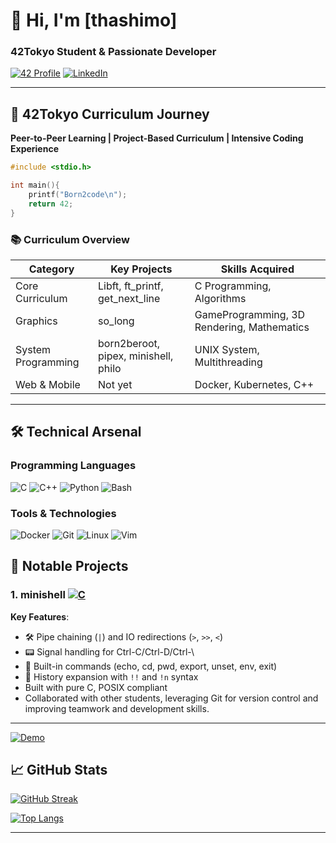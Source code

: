 
# 👋 Hi, I'm [thashimo]
### 42Tokyo Student & Passionate Developer

[![42 Profile](https://img.shields.io/badge/42-Profile-000000?style=flat&logo=42)](https://profile.intra.42.fr/)
[![LinkedIn](https://img.shields.io/badge/LinkedIn-0077B5?style=flat&logo=linkedin&logoColor=white)](https://www.linkedin.com/in/yourprofile/)

---

## 🏫 42Tokyo Curriculum Journey

**Peer-to-Peer Learning | Project-Based Curriculum | Intensive Coding Experience**

```c
#include <stdio.h>

int main(){
    printf("Born2code\n");
    return 42;
}
```

### 📚 Curriculum Overview
| Category          | Key Projects                      | Skills Acquired                  |
|-------------------|-----------------------------------|-----------------------------------|
| Core Curriculum   | Libft, ft_printf, get_next_line   | C Programming, Algorithms         |
| Graphics          | so_long            | GameProgramming, 3D Rendering, Mathematics         |
| System Programming| born2beroot, pipex, minishell, philo     | UNIX System, Multithreading       |
| Web & Mobile      | Not yet          | Docker, Kubernetes, C++           |

---

## 🛠 Technical Arsenal

### Programming Languages
![C](https://img.shields.io/badge/C-00599C?style=for-the-badge&logo=c&logoColor=white)
![C++](https://img.shields.io/badge/C++-00599C?style=for-the-badge&logo=c%2B%2B&logoColor=white)
![Python](https://img.shields.io/badge/Python-3776AB?style=for-the-badge&logo=python&logoColor=white)
![Bash](https://img.shields.io/badge/Shell_Script-4EAA25?style=for-the-badge&logo=gnu-bash&logoColor=white)

### Tools & Technologies
![Docker](https://img.shields.io/badge/Docker-2496ED?style=for-the-badge&logo=docker&logoColor=white)
![Git](https://img.shields.io/badge/Git-F05032?style=for-the-badge&logo=git&logoColor=white)
![Linux](https://img.shields.io/badge/Linux-FCC624?style=for-the-badge&logo=linux&logoColor=black)
![Vim](https://img.shields.io/badge/Vim-019733?style=for-the-badge&logo=vim&logoColor=white)


## 🚀 Notable Projects

### 1. **minishell** [![C](https://img.shields.io/badge/C-100%25-success)]()
**Key Features**:
- 🛠 Pipe chaining (`|`) and IO redirections (`>`, `>>`, `<`)
- 📟 Signal handling for Ctrl-C/Ctrl-D/Ctrl-\\
- 🧩 Built-in commands (echo, cd, pwd, export, unset, env, exit)
- 📂 History expansion with `!!` and `!n` syntax
- Built with pure C, POSIX compliant
- Collaborated with other students, leveraging Git for version control and improving teamwork and development skills.
---
[![Demo](https://img.shields.io/badge/View_Demo-FF0000?style=for-the-badge&logo=youtube&logoColor=white)](https://youtu.be/demo-link)

## 📈 GitHub Stats

[![GitHub Streak](https://streak-stats.demolab.com/?user=yourusername&theme=dark)](https://git.io/streak-stats)

[![Top Langs](https://github-readme-stats.vercel.app/api/top-langs/?username=yourusername&layout=compact&theme=vision-friendly-dark)](https://github.com/anuraghazra/github-readme-stats)

---
